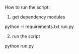 How to run the script:
1. get dependency modules

python -r requirements.txt run.py

2. run the script

python run.py